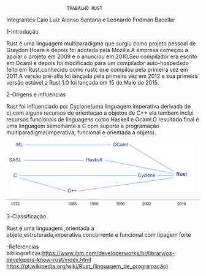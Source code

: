 					      TRABALHO RUST

Integrantes:Caio Luiz Alonso Santana e Leonardo Fridman Bacellar

1-Introdução

  Rust é uma linguagem multiparadigma  que surgiu como projeto pessoal de Graydon Hoare e depois foi adotada pela Mozilla.A empresa começou a apoiar o projeto em 2009 e o anunciou em 2010.Seu compilador era escrito em Ocaml e depois foi modificado para um compilador auto-hospedado feito em Rust,conhecido como rustc que compilou pela primeira vez em 2011.A versão pré-alfa foi lançada pela primeira vez em 2012 e sua primeira versão estável,a Rust 1.0 foi lançada em 15 de Maio de 2015.

2-Origens e influencias

  Rust foi influenciado por Cyclone(uma linguagem imperativa derivada de c),com alguns recursos de orientaçao a objetos de C++ ela tambem inclui recursos funcionais de linguagens como Haskell e Ocaml.O resultado final é uma linguagem semelhante a C com suporte a programação multiparadigma(imperativa, funcional e orientada a objeto). 

![](GenealogiaRust.png)

3-Classificação

  Rust é uma linguagem ,orientada a objeto,estruturada,imperativa,concorrente e funcional com tipagem forte


-Referencias bibliograficas:https://www.ibm.com/developerworks/br/library/os-developers-know-rust/index.html
https://pt.wikipedia.org/wiki/Rust_(linguagem_de_programação)
